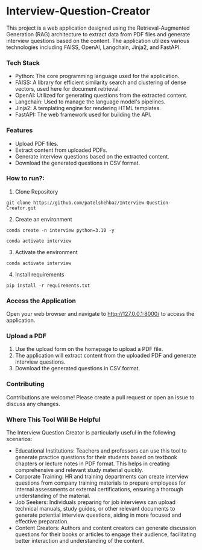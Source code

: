 # Interview-Question-Creator

This project is a web application designed using the Retrieval-Augmented Generation (RAG) architecture to extract data from PDF files and generate interview questions based on the content. The application utilizes various technologies including FAISS, OpenAI, Langchain, Jinja2, and FastAPI.

### Tech Stack

- Python: The core programming language used for the application.
- FAISS: A library for efficient similarity search and clustering of dense vectors, used here for document retrieval.
- OpenAI: Utilized for generating questions from the extracted content.
- Langchain: Used to manage the language model's pipelines.
- Jinja2: A templating engine for rendering HTML templates.
- FastAPI: The web framework used for building the API.

### Features

- Upload PDF files.
- Extract content from uploaded PDFs.
- Generate interview questions based on the extracted content.
- Download the generated questions in CSV format.

### How to run?:

1. Clone Repository

```
git clone https://github.com/patelshehbaz/Interview-Question-Creator.git
```

2. Create an environment

```
conda create -n interview python=3.10 -y

conda activate interview

```

3. Activate the environment

```
conda activate interview
```

4. Install requirements

```
pip install -r requirements.txt
```

### Access the Application

Open your web browser and navigate to http://127.0.0.1:8000/ to access the application.

### Upload a PDF

1. Use the upload form on the homepage to upload a PDF file.
2. The application will extract content from the uploaded PDF and generate interview questions.
3. Download the generated questions in CSV format.

### Contributing

Contributions are welcome! Please create a pull request or open an issue to discuss any changes.

### Where This Tool Will Be Helpful

The Interview Question Creator is particularly useful in the following scenarios:

- Educational Institutions: Teachers and professors can use this tool to generate practice questions for their students based on textbook chapters or lecture notes in PDF format. This helps in creating comprehensive and relevant study material quickly.
- Corporate Training: HR and training departments can create interview questions from company training materials to prepare employees for internal assessments or external certifications, ensuring a thorough understanding of the material.
- Job Seekers: Individuals preparing for job interviews can upload technical manuals, study guides, or other relevant documents to generate potential interview questions, aiding in more focused and effective preparation.
- Content Creators: Authors and content creators can generate discussion questions for their books or articles to engage their audience, facilitating better interaction and understanding of the content.

